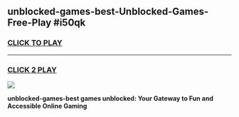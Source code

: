 
## unblocked-games-best-Unblocked-Games-Free-Play #i50qk
<h3>
<a href="https://us.freeplayer.one?title=unblocked-games-best&ref=9M">CLICK TO PLAY</a></h3>
<hr>

<h3>
<a href="https://us.freeplayer.one?title=unblocked-games-best&ref=9M">CLICK 2 PLAY</a>
  
</h3>

<a href="https://us.freeplayer.one?title=unblocked-games-best&ref=9M"><img src="https://clearcache.store/games.png"></a>


**unblocked-games-best games unblocked: Your Gateway to Fun and Accessible Online Gaming**

